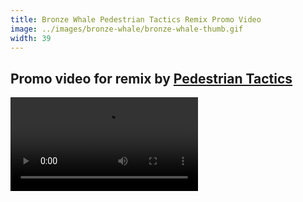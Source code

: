 ```yaml
---
title: Bronze Whale Pedestrian Tactics Remix Promo Video
image: ../images/bronze-whale/bronze-whale-thumb.gif
width: 39
---
```


Promo video for remix by [Pedestrian Tactics](https://pedestriantactics.com)
---
<video controls src="images/bronze-whale/bronze-whale-video.mp4"></video>